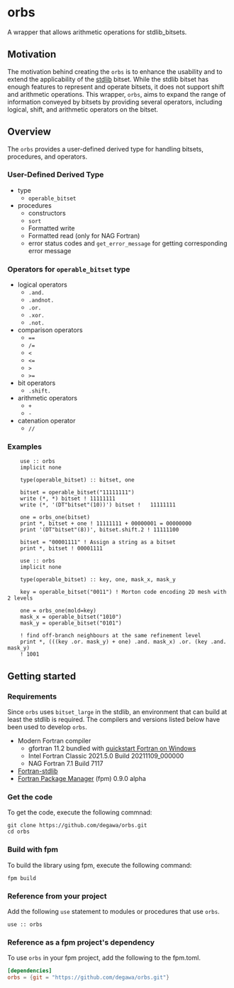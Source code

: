 # orbs
A wrapper that allows arithmetic operations for stdlib_bitsets.

## Motivation
The motivation behind creating the `orbs` is to enhance the usability and to extend the applicability of the [stdlib](https://github.com/fortran-lang/stdlib) bitset. While the stdlib bitset has enough features to represent and operate bitsets, it does not support shift and arithmetic operations. This wrapper, `orbs`, aims to expand the range of information conveyed by bitsets by providing several operators, including logical, shift, and arithmetic operators on the bitset.

## Overview
The `orbs` provides  a user-defined derived type for handling bitsets, procedures, and operators.

### User-Defined Derived Type
- type
    - `operable_bitset`
- procedures
    - constructors
    - `sort`
    - Formatted write
    - Formatted read (only for NAG Fortran)
    - error status codes and `get_error_message` for getting corresponding error message

### Operators for `operable_bitset` type
- logical operators
    - `.and.`
    - `.andnot.`
    - `.or.`
    - `.xor.`
    - `.not.`
- comparison operators
    - `==`
    - `/=`
    - `<`
    - `<=`
    - `>`
    - `>=`
- bit operators
    - `.shift.`
- arithmetic operators
    - `+`
    - `-`
- catenation operator
    - `//`

### Examples

```Fortran
    use :: orbs
    implicit none

    type(operable_bitset) :: bitset, one

    bitset = operable_bitset("11111111")
    write (*, *) bitset ! 11111111
    write (*, '(DT"bitset"(10))') bitset !   11111111

    one = orbs_one(bitset)
    print *, bitset + one ! 11111111 + 00000001 = 00000000
    print '(DT"bitset"(8))', bitset.shift.2 ! 11111100

    bitset = "00001111" ! Assign a string as a bitset
    print *, bitset ! 00001111
```

```Fortran
    use :: orbs
    implicit none

    type(operable_bitset) :: key, one, mask_x, mask_y

    key = operable_bitset("0011") ! Morton code encoding 2D mesh with 2 levels

    one = orbs_one(mold=key)
    mask_x = operable_bitset("1010")
    mask_y = operable_bitset("0101")

    ! find off-branch neighbours at the same refinement level
    print *, (((key .or. mask_y) + one) .and. mask_x) .or. (key .and. mask_y)
    ! 1001
```

## Getting started
### Requirements
Since `orbs` uses `bitset_large` in the stdlib, an environment that can build at least the stdlib is required. The compilers and versions listed below have been used to develop `orbs`.

- Modern Fortran compiler
    - gfortran 11.2 bundled with [quickstart Fortran on Windows](https://github.com/LKedward/quickstart-fortran)
    - Intel Fortran Classic 2021.5.0 Build 20211109_000000
    - NAG Fortran 7.1 Build 7117
- [Fortran-stdlib](https://github.com/fortran-lang/stdlib)
- [Fortran Package Manager](https://github.com/fortran-lang/fpm) (fpm) 0.9.0 alpha

### Get the code
To get the code, execute the following commnad:

```console
git clone https://github.com/degawa/orbs.git
cd orbs
```

### Build with fpm
To build the library using fpm, execute the following command:

```console
fpm build
```

### Reference from your project
Add the following `use` statement to modules or procedures that use `orbs`.

```Fortran
use :: orbs
```

### Reference as a fpm project's dependency
To use `orbs` in your fpm project, add the following to the fpm.toml.

```TOML
[dependencies]
orbs = {git = "https://github.com/degawa/orbs.git"}
```
